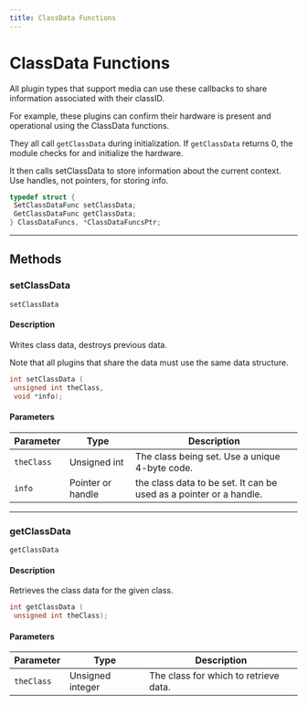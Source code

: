 ```yaml
---
title: ClassData Functions
---
```

# ClassData Functions

All plugin types that support media can use these callbacks to share information associated with their classID.

For example, these plugins can confirm their hardware is present and operational using the ClassData functions.

They all call `getClassData` during initialization. If `getClassData` returns 0, the module checks for and initialize the hardware.

It then calls setClassData to store information about the current context. Use handles, not pointers, for storing info.

```c++
typedef struct {
 SetClassDataFunc setClassData;
 GetClassDataFunc getClassData;
} ClassDataFuncs, *ClassDataFuncsPtr;
```

---

## Methods

### setClassData

`setClassData`

#### Description

Writes class data, destroys previous data.

Note that all plugins that share the data must use the same data structure.

```cpp
int setClassData (
 unsigned int theClass,
 void *info);
```

#### Parameters

| Parameter | Type | Description |
| --- | --- | --- |
| `theClass` | Unsigned int | The class being set. Use a unique 4-byte code. |
| `info` | Pointer or handle | the class data to be set. It can be used as a pointer or a handle. |

---

### getClassData

`getClassData`

#### Description

Retrieves the class data for the given class.

```cpp
int getClassData (
 unsigned int theClass);
```

#### Parameters

| Parameter | Type | Description |
| --- | --- | --- |
| `theClass` | Unsigned integer | The class for which to retrieve data. |
